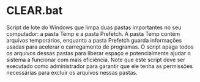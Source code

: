 # CLEAR.bat

Script de lote do Windows que limpa duas pastas importantes no seu computador: a pasta Temp e a pasta Prefetch. A pasta Temp contém arquivos temporários, enquanto a pasta Prefetch guarda informações usadas para acelerar o carregamento de programas. O script apaga todos os arquivos dessas pastas para liberar espaço e potencialmente ajudar o sistema a funcionar com mais eficiência. Note que este script deve ser executado como administrador para garantir que ele tenha as permissões necessárias para excluir os arquivos nessas pastas.

